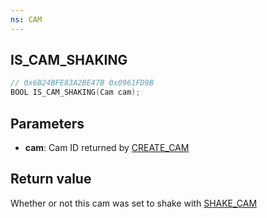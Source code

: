 ```yaml
---
ns: CAM
---
```

## IS_CAM_SHAKING

```c
// 0x6B24BFE83A2BE47B 0x0961FD9B
BOOL IS_CAM_SHAKING(Cam cam);
```


## Parameters
* **cam**: Cam ID returned by [CREATE_CAM](#_0xC3981DCE61D9E13F)

## Return value
Whether or not this cam was set to shake with [SHAKE_CAM](#_0x6A25241C340D3822)